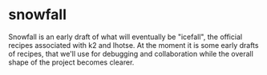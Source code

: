 
# snowfall

Snowfall is an early draft of what will eventually be "icefall", the official recipes associated with k2 and lhotse.
At the moment it is some early drafts of recipes, that we'll use for debugging and collaboration while the overall shape
of the project becomes clearer.
